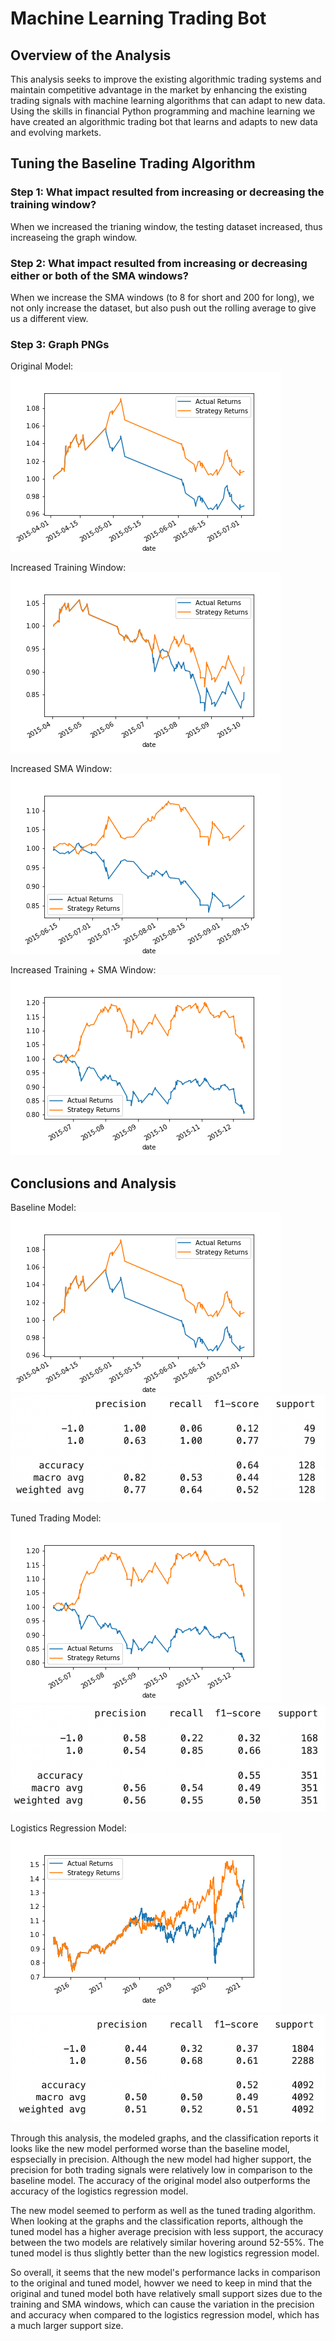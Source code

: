 # Machine Learning Trading Bot

## Overview of the Analysis

This analysis seeks to improve the existing algorithmic trading systems and maintain competitive advantage in the market by enhancing the existing trading signals with machine learning algorithms that can adapt to new data. Using the skills in financial Python programming and machine learning we have created an algorithmic trading bot that learns and adapts to new data and evolving markets.

## Tuning the Baseline Trading Algorithm

### Step 1: What impact resulted from increasing or decreasing the training window?

When we increased the trianing window, the testing dataset increased, thus increaseing the graph window.

### Step 2: What impact resulted from increasing or decreasing either or both of the SMA windows?

When we increase the SMA windows (to 8 for short and 200 for long), we not only increase the dataset, but also push out the rolling average to give us a different view.

### Step 3: Graph PNGs

Original Model:
![Original](cum_prod_plot.png)

Increased Training Window:
![Increased Training Window](cum_prod_plot_2.png)

Increased SMA Window:
![Increased SMA Window](cum_prod_plot_3.png)

Increased Training + SMA Window:
![Increase Training + SMA Window](cum_prod_plot_4.png)

## Conclusions and Analysis

Baseline Model:
![SVC Model](cum_prod_plot.png)
![SVC Report](SVC_report.png)

Tuned Trading Model:
![SVC Model 2](cum_prod_plot_4.png)
![SVC Report 2](SVC_report_2.png)

Logistics Regression Model:
![LR Model](lr_cum_prod_plot.png)
![LR Report](LR_report.png)

Through this analysis, the modeled graphs, and the classification reports it looks like the new model performed worse than the baseline model, espsecially in precision. Although the new model had higher support, the precision for both trading signals were relatively low in comparison to the baseline model. The accuracy of the original model also outperforms the accuracy of the logistics regression model.

The new model seemed to perform as well as the tuned trading algorithm. When looking at the graphs and the classification reports, although the tuned model has a higher average precision with less support, the accuracy between the two models are relatively similar hovering around 52-55%. The tuned model is thus slightly better than the new logistics regression model.

So overall, it seems that the new model's performance lacks in comparison to the original and tuned model, howver we need to keep in mind that the original and tuned model both have relatively small support sizes due to the training and SMA windows, which can cause the variation in the precision and accuracy when compared to the logistics regression model, which has a much larger support size.